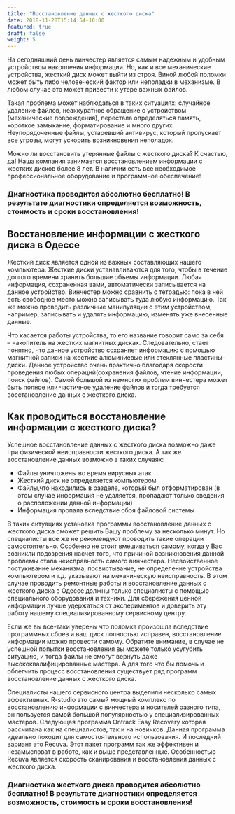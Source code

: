 ```yaml
---
title: "Восстановление данных с жесткого диска"
date: 2018-11-28T15:14:54+10:00
featured: true
draft: false
weight: 5
---
```


На сегодняшний день винчестер является самым надежным и удобным устройством накопления информации. Но, как и все механические устройства, жесткий диск может выйти из строя. Виной любой поломки может быть либо человеческий фактор или неполадки в механизме. В любом случае это может привести к утере важных файлов.

Такая проблема может наблюдаться в таких ситуациях: случайное удаление файлов, неаккуратное обращение с устройством (механические повреждения), перестала определяться память, короткое замыкание, форматирование и много других. Неупорядоченные файлы, устаревший антивирус, который пропускает все угрозы, могут ускорить возникновения неполадок.

Можно ли восстановить утерянные файлы с жесткого диска? К счастью, да! Наша компания занимается восстановлением информации с жестких дисков более 8 лет. В наличии есть все необходимое профессиональное оборудование и программное обеспечение!

### Диагностика проводится абсолютно бесплатно! В результате диагностики определяется возможность, стоимость и сроки восстановления! 

## Восстановление информации с жесткого диска в Одессе

Жесткий диск является одной из важных составляющих нашего компьютера. Жесткие диски устанавливаются для того, чтобы в течение долгого времени хранить большие объемы информации. Любая информация, сохраненная вами, автоматически записывается на данное устройство. Винчестер можно сравнить с тетрадью: пока в ней есть свободное место можно записывать туда любую информацию. Так же можно проводить различные манипуляции с этим устройством, например, записывать и удалять информацию, изменять уже внесенные данные.

Что касается работы устройства, то его название говорит само за себя – накопитель на жестких магнитных дисках. Следовательно, стает понятно, что данное устройство сохраняет информацию с помощью магнитной записи на жесткие алюминиевые или стеклянные пластины-диски. Данное устройство очень практично благодаря скорости проведения любых операций(сохранения файлов, чтение информации, поиск файлов). Самой большой из немногих проблем винчестера может быть полное или частичное удаление файлов и тогда требуется восстановление данных с жесткого диска.

## Как проводиться восстановление информации с жесткого диска?

Успешное восстановление данных с жесткого диска возможно даже при физической неисправности жесткого диска. А так же восстановление данных возможно в таких случаях:

- Файлы уничтожены во время вирусных атак
- Жесткий диск не определяется компьютером
- Файлы,что находились в разделе, который был отформатирован (в этом случае информация не удаляется, пропадают только сведения о расположении данной информации)
- Информация пропала вследствие сбоя файловой системы

В таких ситуациях установка программы восстановление данных с жесткого диска сможет решить Вашу проблему за несколько минут. Но специалисты все же не рекомендуют проводить такие операции самостоятельно. Особенно не стоит вмешиваться самому, когда у Вас возникли подозрения насчет того, что причиной возникновения данной проблемы стала неисправность самого винчестера. Несвойственное постукивание механизма, посвистывание, не определение устройства компьютером и т.д. указывают на механическую неисправность. В этом случае проводить ремонтные работы и восстановление данных с жесткого диска в Одессе должны только специалисты с помощью специального оборудования и техники. Для сбережения ценной информации лучше удержаться от экспериментов и доверить эту работу нашему специализированному сервисному центру.

Если же вы все-таки уверены что поломка произошла вследствие программных сбоев и ваш диск полностью исправен, восстановление информации можно провести самому. Обратите внимание, в случае не успешной попытки восстановления вы можете только усугубить ситуацию, и тогда файлы не смогут вернуть даже высококвалифицированные мастера. А для того что бы помочь и облегчить процесс восстановления существует ряд программ восстановление данных с жесткого диска.

Специалисты нашего сервисного центра выделили несколько самых эффективных. R-studio это самый мощный комплекс по восстановлению информации с винчестера и носителей разного типа, он пользуется самой большой популярностью у специализированных мастеров. Следующая программа Ontrack Easy Recovery которая рассчитана как на специалистов, так и на новичков. Данная программа идеально походит для самостоятельного использования. И последний вариант это Recuva. Этот пакет программ так же эффективен и незамысловат в работе, как и выше представленные. Особенностью Recuva является скорость сканирования и восстановления данных с жесткого диска.

### Диагностика жесткого диска проводится абсолютно бесплатно! В результате диагностики определяется возможность, стоимость и сроки восстановления! 